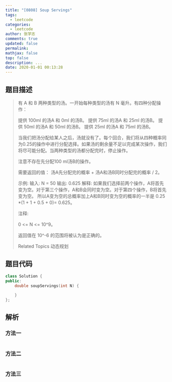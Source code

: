 ```yaml
---
title: "[0808] Soup Servings"
tags:
  - leetcode
categories:
  - leetcode
author: 张学志
comments: true
updated: false
permalink:
mathjax: false
top: false
description: ...
date: 2020-01-01 00:13:28
---
```


## 题目描述

> 有 A 和 B 两种类型的汤。一开始每种类型的汤有 N 毫升。有四种分配操作： 
> 
> 
> 提供 100ml 的汤A 和 0ml 的汤B。 
> 提供 75ml 的汤A 和 25ml 的汤B。 
> 提供 50ml 的汤A 和 50ml 的汤B。 
> 提供 25ml 的汤A 和 75ml 的汤B。 
> 
> 
> 当我们把汤分配给某人之后，汤就没有了。每个回合，我们将从四种概率同为0.25的操作中进行分配选择。如果汤的剩余量不足以完成某次操作，我们将尽可能分配。当两种类型的汤都分配完时，停止操作。 
> 
> 注意不存在先分配100 ml汤B的操作。 
> 
> 需要返回的值： 汤A先分配完的概率 + 汤A和汤B同时分配完的概率 / 2。 
> 
> 
> 示例:
> 输入: N = 50
> 输出: 0.625
> 解释:
> 如果我们选择前两个操作，A将首先变为空。对于第三个操作，A和B会同时变为空。对于第四个操作，B将首先变为空。
> 所以A变为空的总概率加上A和B同时变为空的概率的一半是 0.25 *(1 + 1 + 0.5 + 0)= 0.625。
> 
> 
> 注释: 
> 
> 
> 0 <= N <= 10^9。 
> 
> 返回值在 10^-6 的范围将被认为是正确的。 
> 
> 
> Related Topics 动态规划

## 题目代码

```cpp
class Solution {
public:
    double soupServings(int N) {
        
    }
};
```

## 解析

### 方法一

```cpp

```

### 方法二

```cpp

```

### 方法三

```cpp

```


